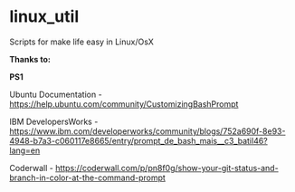 # linux_util
Scripts for make life easy in Linux/OsX


__Thanks to:__


__PS1__

Ubuntu Documentation - https://help.ubuntu.com/community/CustomizingBashPrompt

IBM DevelopersWorks - https://www.ibm.com/developerworks/community/blogs/752a690f-8e93-4948-b7a3-c060117e8665/entry/prompt_de_bash_mais__c3_batil46?lang=en

Coderwall - https://coderwall.com/p/pn8f0g/show-your-git-status-and-branch-in-color-at-the-command-prompt